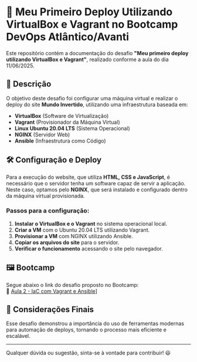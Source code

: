 # 🚀 Meu Primeiro Deploy Utilizando VirtualBox e Vagrant no Bootcamp DevOps Atlântico/Avanti

Este repositório contém a documentação do desafio **"Meu primeiro deploy utilizando VirtualBox e Vagrant"**, realizado conforme a aula do dia 11/06/2025.

## 📜 Descrição

O objetivo deste desafio foi configurar uma máquina virtual e realizar o deploy do site **Mundo Invertido**, utilizando uma infraestrutura baseada em:

- **VirtualBox** (Software de Virtualização)
- **Vagrant** (Provisionador da Máquina Virtual)
- **Linux Ubuntu 20.04 LTS** (Sistema Operacional)
- **NGINX** (Servidor Web)
- **Ansible** (Infraestrutura como Código)

## 🛠️ Configuração e Deploy

Para a execução do website, que utiliza **HTML, CSS e JavaScript**, é necessário que o servidor tenha um software capaz de servir a aplicação. Neste caso, optamos pelo **NGINX**, que será instalado e configurado dentro da máquina virtual provisionada.

### Passos para a configuração:
1. **Instalar o VirtualBox e o Vagrant** no sistema operacional local.
2. **Criar a VM** com o Ubuntu 20.04 LTS utilizando Vagrant.
3. **Provisionar a VM** com NGINX utilizando Ansible.
4. **Copiar os arquivos do site** para o servidor.
5. **Verificar o funcionamento** acessando o site pelo navegador.

## 🖼️ Bootcamp

Segue abaixo o link do desafio proposto no Bootcamp:  
📄 [Aula 2 - IaC com Vagrant e Ansible](https://gitlab.com/dvp2025-2/aula-2-iac-com-vagrant-e-ansible)]

## 📌 Considerações Finais

Esse desafio demonstrou a importância do uso de ferramentas modernas para automação de deploys, tornando o processo mais eficiente e escalável. 

---

Qualquer dúvida ou sugestão, sinta-se à vontade para contribuir! 😃  
